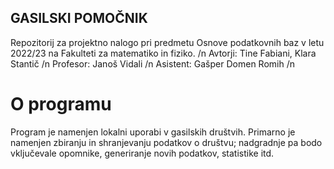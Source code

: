 ## GASILSKI POMOČNIK 

Repozitorij za projektno nalogo pri predmetu Osnove podatkovnih baz v letu 2022/23 na Fakulteti za matematiko in fiziko. /n
Avtorji: Tine Fabiani, Klara Stantič /n
Profesor: Janoš Vidali /n
Asistent: Gašper Domen Romih /n

# O programu 
Program je namenjen lokalni uporabi v gasilskih društvih. Primarno je namenjen zbiranju in shranjevanju podatkov o društvu; nadgradnje pa bodo vključevale opomnike, generiranje novih podatkov, statistike itd. 
